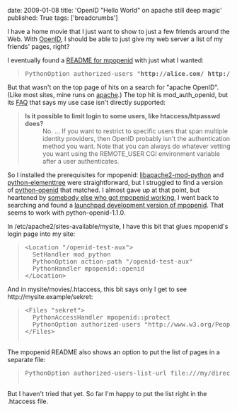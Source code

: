 date: 2009-01-08
title: 'OpenID "Hello World" on apache still deep magic'
published: True
tags: ['breadcrumbs']

<p>I have a home movie that I just want to show to just a few friends around the Web. With <a href="http://en.wikipedia.org/wiki/OpenID">OpenID</a>, I should be able to just give my web server a list of my friends&#39; pages, right?</p>  <p>I eventually found a <a href="http://openidenabled.com/files/unsupported/mod_python/README">README for mpopenid</a> with just what I wanted:</p>  <blockquote>   <pre>PythonOption authorized-users &quot;<strong>http://alice.com/ http://bob.com/</strong>&quot;</pre> </blockquote>  <p>But that wasn&#39;t on the top page of hits on a search for &quot;apache OpenID&quot;. (Like most sites, mine runs on <a href="http://en.wikipedia.org/wiki/Apache_HTTP_Server">apache</a>.) The top hit is mod_auth_openid, but its <a href="http://trac.butterfat.net/public/mod_auth_openid/wiki/FAQ">FAQ</a> that says my use case isn&#39;t directly supported:</p>  <blockquote>   <dl>     <dt><strong>Is it possible to limit login to some users, like     htaccess/htpasswd does?</strong></dt>       <dd>No. ... If you want to restrict to specific users that span         multiple identity providers, then OpenID probably isn&#39;t the         authentication method you want. Note that you can always do whatever         vetting you want using the REMOTE_USER CGI environment         variable after a user authenticates. </dd>   </dl> </blockquote>  <p>So I installed the prerequisites for mpopenid: <a href="http://packages.debian.org/search?keywords=libapache2-mod-python">libapache2-mod-python</a> and <a href="http://packages.debian.org/search?keywords=python-elementtree">python-elementtree</a> were straightforward, but I struggled to find a version of <a href="http://pypi.python.org/pypi/python-openid/">python-openid</a> that matched. I almost gave up at that point, but heartened by <a href="http://dready.org/blog/2007/01/15/mod_python-openid-access-control/">somebody else who got mpopenid working</a>, I went back to searching and found a <a href="https://code.launchpad.net/~launchpad/apache-openid/private-teams">launchpad development version of mpopenid</a>. That seems to work with python-openid-1.1.0.</p>  <p>In /etc/apache2/sites-available/mysite, I have this bit that glues mpopenid&#39;s login page into my site:</p>  <blockquote>   <pre>&lt;Location &quot;/openid-test-aux&quot;&gt;<br />  SetHandler mod_python<br />  PythonOption action-path &quot;/openid-test-aux&quot;<br />  PythonHandler mpopenid::openid<br />&lt;/Location&gt;</pre> </blockquote>  <p>And in mysite/movies/.htaccess, this bit says only I get to see http://mysite.example/sekret:</p>  <blockquote>   <pre>&lt;Files &quot;sekret&quot;&gt;<br />  PythonAccessHandler mpopenid::protect<br />  PythonOption authorized-users &quot;http://www.w3.org/People/Connolly/&quot;<br />&lt;/Files&gt;<br />  </pre> </blockquote>  <p>The mpopenid README also shows an option to put the list of pages in a separate file:</p>  <blockquote>   <pre>PythonOption authorized-users-list-url file:///my/directory/allowed-users.txt<br />  </pre> </blockquote>  <p>But I haven&#39;t tried that yet. So far I&#39;m happy to put the list right in the .htaccess file.</p> 